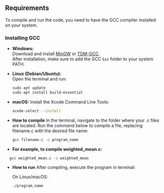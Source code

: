 ## Requirements

To compile and run the code, you need to have the GCC compiler installed on your system.

### Installing GCC

- **Windows:**  
  Download and install [MinGW](http://www.mingw.org/) or [TDM-GCC](https://jmeubank.github.io/tdm-gcc/).  
  After installation, make sure to add the GCC `bin` folder to your system PATH.

- **Linux (Debian/Ubuntu):**  
  Open the terminal and run:  
  ```bash
  sudo apt update
  sudo apt install build-essential

- **macOS:**
  Install the Xcode Command Line Tools:
  ```bash
  xcode-select --install

- **How to compile**
  In the terminal, navigate to the folder where your .c files are located.
  Run the command below to compile a file, replacing filename.c with the desired file name:
  ```bash
  gcc filename.c -o program_name

 - **For example, to compile weighted_mean.c:**
```bash
  gcc weighted_mean.c -o weighted_mean
```

- **How to run**
  After compiling, execute the program in terminal:

  On Linux/macOS:
  ```bash
  ./program_name



